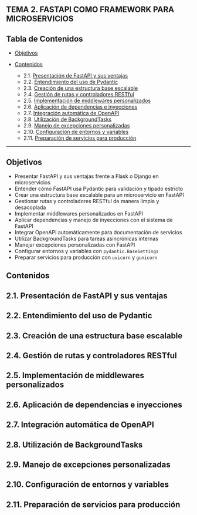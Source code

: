 ## TEMA 2. FASTAPI COMO FRAMEWORK PARA MICROSERVICIOS

## Tabla de Contenidos

- [Objetivos](#objetivos)
   

- [Contenidos](#contenidos)
    * 2.1. [Presentación de FastAPI y sus ventajas](#21-presentación-de-fastapi-y-sus-ventajas)
    * 2.2. [Entendimiento del uso de Pydantic](#22-entendimiento-del-uso-de-pydantic)
    * 2.3. [Creación de una estructura base escalable](#23-creación-de-una-estructura-base-escalable)
    * 2.4. [Gestión de rutas y controladores RESTful](#24-gestión-de-rutas-y-controladores-restful)
    * 2.5. [Implementación de middlewares personalizados](#25-implementación-de-middlewares-personalizados)
    * 2.6. [Aplicación de dependencias e inyecciones](#26-aplicación-de-dependencias-e-inyecciones)
    * 2.7. [Integración automática de OpenAPI](#27-integración-automática-de-openapi)
    * 2.8. [Utilización de BackgroundTasks](#28-utilización-de-backgroundtasks)
    * 2.9. [Manejo de excepciones personalizadas](#29-manejo-de-excepciones-personalizadas)
    * 2.10. [Configuración de entornos y variables](#210-configuración-de-entornos-y-variables)
    * 2.11. [Preparación de servicios para producción](#211-preparación-de-servicios-para-producción)

---

## Objetivos

- Presentar FastAPI y sus ventajas frente a Flask o Django en microservicios
- Entender cómo FastAPI usa Pydantic para validación y tipado estricto
- Crear una estructura base escalable para un microservicio en FastAPI
- Gestionar rutas y controladores RESTful de manera limpia y desacoplada
- Implementar middlewares personalizados en FastAPI
- Aplicar dependencias y manejo de inyecciones con el sistema de FastAPI
- Integrar OpenAPI automáticamente para documentación de servicios
- Utilizar BackgroundTasks para tareas asincrónicas internas
- Manejar excepciones personalizadas con FastAPI
- Configurar entornos y variables con `pydantic.BaseSettings`
- Preparar servicios para producción con `uvicorn` y `gunicorn`

## Contenidos

## 2.1. **Presentación de FastAPI y sus ventajas**
## 2.2. **Entendimiento del uso de Pydantic**
## 2.3. **Creación de una estructura base escalable**
## 2.4. **Gestión de rutas y controladores RESTful**
## 2.5. **Implementación de middlewares personalizados**
## 2.6. **Aplicación de dependencias e inyecciones**
## 2.7. **Integración automática de OpenAPI**
## 2.8. **Utilización de BackgroundTasks**
## 2.9. **Manejo de excepciones personalizadas**
## 2.10. **Configuración de entornos y variables**
## 2.11. **Preparación de servicios para producción**